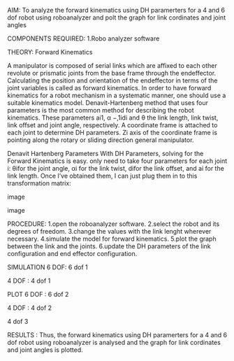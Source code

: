 AIM:
To analyze the forward kinematics using DH paramerters for a 4 and 6 dof robot using roboanalyzer and polt the graph for link cordinates and joint angles

COMPONENTS REQUIRED:
1.Robo analyzer software

THEORY:
Forward Kinematics

A manipulator is composed of serial links which are affixed to each other revolute or prismatic joints from the base frame through the endeffector. Calculating the position and orientation of the endeffector in terms of the joint variables is called as forward kinematics. In order to have forward kinematics for a robot mechanism in a systematic manner, one should use a suitable kinematics model. Denavit-Hartenberg method that uses four parameters is the most common method for describing the robot kinematics. These parameters ai1, α −,1idi and θ the link length, link twist, link offset and joint angle, respectively. A coordinate frame is attached to each joint to determine DH parameters. Zi axis of the coordinate frame is pointing along the rotary or sliding direction general manipulator.

Denavit Hartenberg Parameters With DH Parameters, solving for the Forward Kinematics is easy. only need to take four parameters for each joint i: θifor the joint angle, αi for the link twist, difor the link offset, and ai for the link length. Once I’ve obtained them, I can just plug them in to this transformation matrix:

image

image

PROCEDURE:
1.open the roboanalyzer software. 2.select the robot and its degrees of freedom. 3.change the values with the link lenght wherever necessary. 4.simulate the model for forward kinematics. 5.plot the graph between the link and the joints. 6.update the DH parameters of the link configuration and end effector configuration.

SIMULATION
6 DOF:
6 dof 1

4 DOF :
4 dof 1

PLOT
6 DOF :
6 dof 2

4 DOF :
4 dof 2

4 dof 3

RESULTS :
Thus, the forward kinematics using DH paramerters for a 4 and 6 dof robot using roboanalyzer is analysed and the graph for link cordinates and joint angles is plotted.
